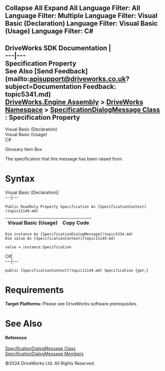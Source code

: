        

 Collapse All Expand All  Language Filter: All  Language Filter: Multiple  Language Filter: Visual Basic (Declaration) Language Filter: Visual Basic (Usage) Language Filter: C#  
---  
DriveWorks SDK Documentation  |   
---|---  
Specification Property   
See Also [Send Feedback](mailto:apisupport@driveworks.co.uk?subject=Documentation Feedback: topic5341.md)  
[DriveWorks.Engine Assembly](topic2156.md) > [DriveWorks Namespace](topic2159.md) > [SpecificationDialogMessage Class](topic5334.md) : Specification Property  
---  
  
Visual Basic (Declaration)    
Visual Basic (Usage)    
C# 

Glossary Item Box

The specification that this message has been raised from. 

# Syntax

Visual Basic (Declaration)|   
---|---  
      
    
    Public ReadOnly Property Specification As [SpecificationContext](topic11149.md)  
  
Visual Basic (Usage)| Copy Code  
---|---  
      
    
    Dim instance As [SpecificationDialogMessage](topic5334.md)
    Dim value As [SpecificationContext](topic11149.md)
     
    value = instance.Specification  
  
C#|   
---|---  
      
    
    public [SpecificationContext](topic11149.md) Specification {get;}  
  
# Requirements

**Target Platforms:** Please see DriveWorks software prerequisites.

# See Also

#### Reference

[SpecificationDialogMessage Class](topic5334.md)   
[SpecificationDialogMessage Members](topic5335.md)

©2024 DriveWorks Ltd. All Rights Reserved.
